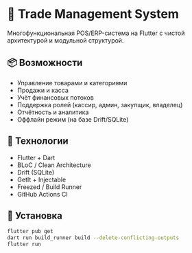 # 🧾 Trade Management System

Многофункциональная POS/ERP-система на Flutter с чистой архитектурой и модульной структурой.

## 📦 Возможности
- Управление товарами и категориями
- Продажи и касса
- Учёт финансовых потоков
- Поддержка ролей (кассир, админ, закупщик, владелец)
- Отчётность и аналитика
- Оффлайн режим (на базе Drift/SQLite)

## 🔧 Технологии
- Flutter + Dart
- BLoC / Clean Architecture
- Drift (SQLite)
- GetIt + Injectable
- Freezed / Build Runner
- GitHub Actions CI

## 🚀 Установка
```bash
flutter pub get
dart run build_runner build --delete-conflicting-outputs
flutter run
